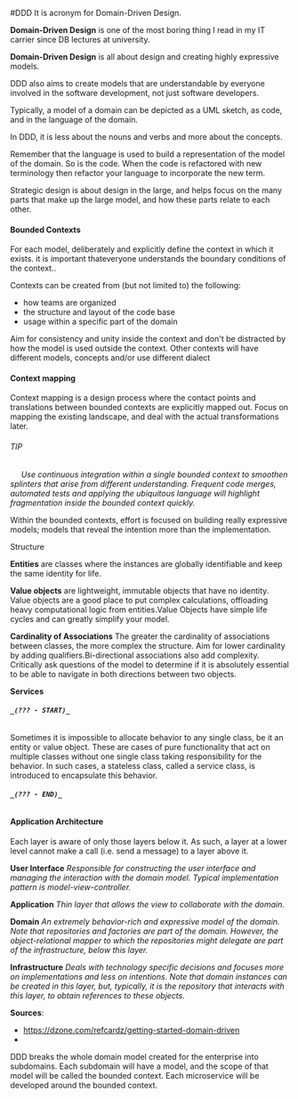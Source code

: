 #DDD 
It is acronym for Domain-Driven Design.

**Domain-Driven Design** is one of the most boring thing I read in my IT carrier since DB lectures at university.

**Domain-Driven Design** is all about design and creating highly expressive models.

DDD also aims to create models that are understandable by everyone involved in the software development, not just software developers.

Typically, a model of a domain can be depicted as a UML sketch, as code, and in the language of the domain.

In DDD, it is less about the nouns and verbs and more about the concepts. 

Remember that the language is used to build a representation of the model of the domain. So is the code. When the code is refactored with new terminology then refactor your language to incorporate the new term. 

Strategic design is about design in the large, and helps focus on the many parts that make up the large model, and how these parts relate to each other.
 
#### Bounded Contexts

For each model, deliberately and explicitly define the context in which it exists. it is important thateveryone understands the boundary conditions of the context..

Contexts can be created from (but not limited to) the following:
* how teams are organized
* the structure and layout of the code base
* usage within a specific part of the domain

Aim for consistency and unity inside the context and don't be distracted by how the model is used outside the context. 
Other contexts will have different models, concepts and/or use different dialect

#### Context mapping

Context mapping is a design process where the contact points and translations between bounded contexts are explicitly mapped out. Focus on mapping the existing landscape, and deal with the actual transformations later.

###### *TIP*
&nbsp;&nbsp;&nbsp;&nbsp; *Use continuous integration within a single bounded context to smoothen splinters that arise from different understanding. Frequent code merges, automated tests and applying the ubiquitous language will highlight fragmentation inside the bounded context quickly.*

Within the bounded contexts, effort is focused on building really expressive models; models that reveal the intention more than the implementation.
 
Structure

**Entities** are classes where the instances are globally identifiable and keep the same identity for life. 

**Value objects** are lightweight, immutable objects that have no identity. Value objects are a good place to put complex calculations, offloading heavy computational logic from entities.Value Objects have simple life cycles and can greatly simplify your model.

**Cardinality of Associations** The greater the cardinality of associations between classes, the more complex the structure. Aim for lower cardinality by adding qualifiers.Bi-directional associations also add complexity. Critically ask questions of the model to determine if it is absolutely essential to be able to navigate in both directions between two objects.

**Services**

###### **`_(??? - START)_`**
Sometimes it is impossible to allocate behavior to any single class, be it an entity or value object. These are cases of pure functionality that act on multiple classes without one single class taking responsibility for the behavior. In such cases, a stateless class, called a service class, is introduced to encapsulate this behavior.
###### **`_(??? - END)_`**


#### Application Architecture

Each layer is aware of only those layers below it. As such, a layer at a lower level cannot make a call (i.e. send a message) to a layer above it. 

**User Interface** *Responsible for constructing the user interface and managing the interaction with the domain model. Typical implementation pattern is model-view-controller.*

**Application**	*Thin layer that allows the view to collaborate with the domain.*

**Domain** *An extremely behavior-rich and expressive model of the domain. Note that repositories and factories are part of the domain. However, the object-relational mapper to which the repositories might delegate are part of the infrastructure, below this layer.*

**Infrastructure** *Deals with technology specific decisions and focuses more on implementations and less on intentions. Note that domain instances can be created in this layer, but, typically, it is the repository that interacts with this layer, to obtain references to these objects.*



**Sources**:
- https://dzone.com/refcardz/getting-started-domain-driven
- 


DDD breaks the whole domain model created for the enterprise into subdomains. Each subdomain will have a model, and the scope of that model will be called the bounded context. Each microservice will be developed around the bounded context.
